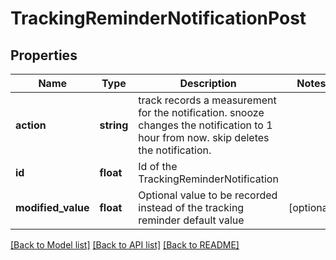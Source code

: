 # TrackingReminderNotificationPost

## Properties
Name | Type | Description | Notes
------------ | ------------- | ------------- | -------------
**action** | **string** | track records a measurement for the notification.  snooze changes the notification to 1 hour from now. skip deletes the notification. | 
**id** | **float** | Id of the TrackingReminderNotification | 
**modified_value** | **float** | Optional value to be recorded instead of the tracking reminder default value | [optional] 

[[Back to Model list]](../README.md#documentation-for-models) [[Back to API list]](../README.md#documentation-for-api-endpoints) [[Back to README]](../README.md)


